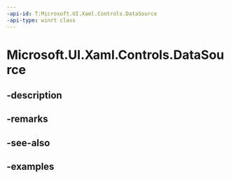 ```yaml
---
-api-id: T:Microsoft.UI.Xaml.Controls.DataSource
-api-type: winrt class
---
```


<!-- Class syntax.
public class DataSource 
-->

# Microsoft.UI.Xaml.Controls.DataSource

## -description

## -remarks

## -see-also

## -examples


